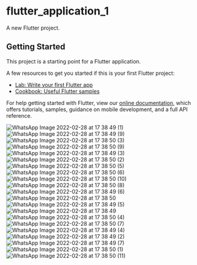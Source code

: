 # flutter_application_1

A new Flutter project.

## Getting Started

This project is a starting point for a Flutter application.

A few resources to get you started if this is your first Flutter project:

- [Lab: Write your first Flutter app](https://flutter.dev/docs/get-started/codelab)
- [Cookbook: Useful Flutter samples](https://flutter.dev/docs/cookbook)

For help getting started with Flutter, view our
[online documentation](https://flutter.dev/docs), which offers tutorials,
samples, guidance on mobile development, and a full API reference.

![WhatsApp Image 2022-02-28 at 17 38 49 (1)](https://user-images.githubusercontent.com/89982049/156091177-53465872-e974-4d82-8850-fae08cfbac44.jpeg)
![WhatsApp Image 2022-02-28 at 17 38 49 (9)](https://user-images.githubusercontent.com/89982049/156091385-9ee82438-b78f-4139-a7ab-785c96f5cf14.jpeg)
![WhatsApp Image 2022-02-28 at 17 38 50 (3)](https://user-images.githubusercontent.com/89982049/156094532-9cb1cbee-f492-4364-bf48-aca4651f7868.jpeg)
![WhatsApp Image 2022-02-28 at 17 38 50 (9)](https://user-images.githubusercontent.com/89982049/156094616-6de6da29-0b6c-4a0d-ac0c-f7f1d4652370.jpeg)
![WhatsApp Image 2022-02-28 at 17 38 49 (3)](https://user-images.githubusercontent.com/89982049/156094736-906bda10-b815-459e-93d4-a84b95f97137.jpeg)
![WhatsApp Image 2022-02-28 at 17 38 50 (2)](https://user-images.githubusercontent.com/89982049/156095072-321b5a31-6aaf-4f68-b58a-1358ef44e788.jpeg)
![WhatsApp Image 2022-02-28 at 17 38 50 (5)](https://user-images.githubusercontent.com/89982049/156095447-75386974-8cad-4e2c-92c6-a96c958fc956.jpeg)
![WhatsApp Image 2022-02-28 at 17 38 50 (6)](https://user-images.githubusercontent.com/89982049/156095602-47c64bda-5cb9-41b6-95f7-fa9600a07d03.jpeg)
![WhatsApp Image 2022-02-28 at 17 38 50 (10)](https://user-images.githubusercontent.com/89982049/156096909-ace78e3a-0d34-4d12-8124-d4c986acd9e7.jpeg)
![WhatsApp Image 2022-02-28 at 17 38 50 (8)](https://user-images.githubusercontent.com/89982049/156096996-2ad5f516-efc9-412b-b666-6e2bec610abb.jpeg)
![WhatsApp Image 2022-02-28 at 17 38 49 (6)](https://user-images.githubusercontent.com/89982049/156097065-b2df907a-a29c-492e-9b82-923cc993f524.jpeg)
![WhatsApp Image 2022-02-28 at 17 38 50](https://user-images.githubusercontent.com/89982049/156097107-9d98dda6-f215-4f0d-a0ad-a44f8bf200aa.jpeg)
![WhatsApp Image 2022-02-28 at 17 38 49 (5)](https://user-images.githubusercontent.com/89982049/156097122-53f24a38-c787-4087-9dcb-a6562bc1b1b5.jpeg)
![WhatsApp Image 2022-02-28 at 17 38 49](https://user-images.githubusercontent.com/89982049/156097156-ad187d5f-6431-4172-9732-d00e4aafba34.jpeg)
![WhatsApp Image 2022-02-28 at 17 38 50 (4)](https://user-images.githubusercontent.com/89982049/156097185-0b1429ad-ae09-408c-901c-9e1c10479035.jpeg)
![WhatsApp Image 2022-02-28 at 17 38 50 (7)](https://user-images.githubusercontent.com/89982049/156097215-23b617a6-4a02-4a4c-9641-19c4d99dd4e5.jpeg)
![WhatsApp Image 2022-02-28 at 17 38 49 (4)](https://user-images.githubusercontent.com/89982049/156097230-7093ff85-6001-4c3d-8ede-cdb0b04815d0.jpeg)
![WhatsApp Image 2022-02-28 at 17 38 49 (2)](https://user-images.githubusercontent.com/89982049/156097253-da9dd50c-ad7d-4807-a302-1eda3e80a172.jpeg)
![WhatsApp Image 2022-02-28 at 17 38 49 (7)](https://user-images.githubusercontent.com/89982049/156097296-24c69b3a-9958-4963-a39a-8199e99837fa.jpeg)
![WhatsApp Image 2022-02-28 at 17 38 50 (1)](https://user-images.githubusercontent.com/89982049/156097324-4519bb9d-c7a0-46e4-82d4-bf370955ada1.jpeg)
![WhatsApp Image 2022-02-28 at 17 38 50 (11)](https://user-images.githubusercontent.com/89982049/156097366-c7df7796-38e6-4aa3-83d4-9961cdaf4a57.jpeg)
